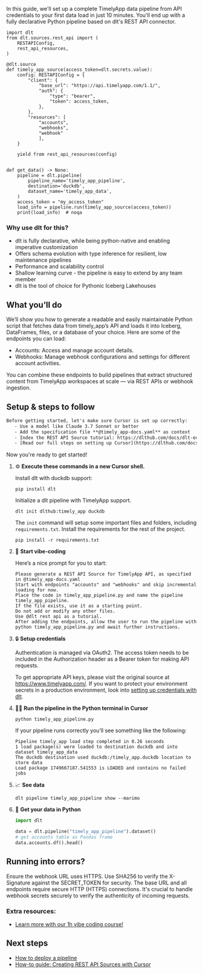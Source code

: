 In this guide, we'll set up a complete TimelyApp data pipeline from API credentials to your first data load in just 10 minutes. You'll end up with a fully declarative Python pipeline based on dlt's REST API connector.

```python-outcome
import dlt
from dlt.sources.rest_api import (
    RESTAPIConfig,
    rest_api_resources,
)

@dlt.source
def timely_app_source(access_token=dlt.secrets.value):
    config: RESTAPIConfig = {
        "client": {
            "base_url": "https://api.timelyapp.com/1.1/",
            "auth": {
                "type": "bearer",
                "token": access_token,
            },
        },
        "resources": [
            "accounts",
            "webhooks",
            "webhook"
            ],
    }

    yield from rest_api_resources(config)


def get_data() -> None:
    pipeline = dlt.pipeline(
        pipeline_name='timely_app_pipeline',
        destination='duckdb',
        dataset_name='timely_app_data', 
    )
    access_token = "my_access_token"
    load_info = pipeline.run(timely_app_source(access_token))
    print(load_info)  # noqa
```

### Why use dlt for this?

- dlt is fully declarative, while being python-native and enabling imperative customization
- Offers schema evolution with type inference for resilient, low maintenance pipelines
- Performance and scalability control
- Shallow learning curve - the pipeline is easy to extend by any team member
- dlt is the tool of choice for Pythonic Iceberg Lakehouses

## What you’ll do

We’ll show you how to generate a readable and easily maintainable Python script that fetches data from timely_app’s API and loads it into Iceberg, DataFrames, files, or a database of your choice. Here are some of the endpoints you can load:

- Accounts: Access and manage account details.
- Webhooks: Manage webhook configurations and settings for different account activities.

You can combine these endpoints to build pipelines that extract structured content from TimelyApp workspaces at scale — via REST APIs or webhook ingestion.

## Setup & steps to follow

```default
Before getting started, let's make sure Cursor is set up correctly:
   - Use a model like Claude 3.7 Sonnet or better
   - Add the specification file **@timely_app-docs.yaml** as context
   - Index the REST API Source tutorial: https://dlthub.com/docs/dlt-ecosystem/verified-sources/rest_api/ and add it to context as **@dlt rest api**
   - [Read our full steps on setting up Cursor](https://dlthub.com/docs/dlt-ecosystem/llm-tooling/cursor-restapi#23-configuring-cursor-with-documentation)
```

Now you're ready to get started! 

1. ⚙️ **Execute these commands in a new Cursor shell.**
    
    Install dlt with duckdb support:
    ```shell
    pip install dlt
    ```

    Initialize a dlt pipeline with TimelyApp support.
    ```shell
    dlt init dlthub:timely_app duckdb
    ```

    The `init` command will setup some important files and folders, including `requirements.txt`. Install the requirements for the rest of the project.
    ```shell
    pip install -r requirements.txt
    ```
    
2. 🤠 **Start vibe-coding**
    
    Here’s a nice prompt for you to start: 
    
    ```prompt
    Please generate a REST API Source for TimelyApp API, as specified in @timely_app-docs.yaml 
    Start with endpoints "accounts" and "webhooks" and skip incremental loading for now. 
    Place the code in timely_app_pipeline.py and name the pipeline timely_app_pipeline. 
    If the file exists, use it as a starting point. 
    Do not add or modify any other files. 
    Use @dlt rest api as a tutorial. 
    After adding the endpoints, allow the user to run the pipeline with python timely_app_pipeline.py and await further instructions.
    ```

    
3. 🔒 **Setup credentials** 
    
    Authentication is managed via OAuth2. The access token needs to be included in the Authorization header as a Bearer token for making API requests.
    
    To get appropriate API keys, please visit the original source at https://www.timelyapp.com/.
    If you want to protect your environment secrets in a production environment, look into [setting up credentials with dlt](https://dlthub.com/docs/walkthroughs/add_credentials).
    
4. 🏃‍♀️ **Run the pipeline in the Python terminal in Cursor**
    
    ```shell
    python timely_app_pipeline.py
    ```
    
    If your pipeline runs correctly you’ll see something like the following:
    
    ```shell
    Pipeline timely_app load step completed in 0.26 seconds
    1 load package(s) were loaded to destination duckdb and into dataset timely_app_data
    The duckdb destination used duckdb:/timely_app.duckdb location to store data
    Load package 1749667187.541553 is LOADED and contains no failed jobs
    ```
    
5. 📈 **See data**
    
    ```shell
    dlt pipeline timely_app_pipeline show --marimo
    ```
    
6. 🐍 **Get your data in Python**
    
    ```python
    import dlt

   data = dlt.pipeline("timely_app_pipeline").dataset()
   # get accounts table as Pandas frame
   data.accounts.df().head()
    ```

## Running into errors?

Ensure the webhook URL uses HTTPS. Use SHA256 to verify the X-Signature against the SECRET_TOKEN for security. The base URL and all endpoints require secure HTTP (HTTPS) connections. It's crucial to handle webhook secrets securely to verify the authenticity of incoming requests.

### Extra resources:

- [Learn more with our 1h vibe coding course!](https://www.youtube.com/watch?v=GGid70rnJuM)

## Next steps

- [How to deploy a pipeline](https://dlthub.com/docs/walkthroughs/deploy-a-pipeline)
- [How-to guide: Creating REST API Sources with Cursor](https://dlthub.com/docs/dlt-ecosystem/llm-tooling/cursor-restapi)